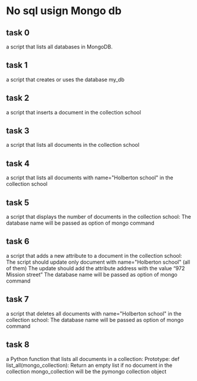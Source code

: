 # No sql usign Mongo db

## task 0
a script that lists all databases in MongoDB.

## task 1
a script that creates or uses the database my_db

## task 2
a script that inserts a document in the collection school

## task 3
a script that lists all documents in the collection school

## task 4
a script that lists all documents with name="Holberton school" in the collection school

## task 5
a script that displays the number of documents in the collection school:
The database name will be passed as option of mongo command

## task 6
a script that adds a new attribute to a document in the collection school:
The script should update only document with name="Holberton school" (all of them)
The update should add the attribute address with the value “972 Mission street”
The database name will be passed as option of mongo command

## task 7
a script that deletes all documents with name="Holberton school" in the collection school:
The database name will be passed as option of mongo command

## task  8
a Python function that lists all documents in a collection:
Prototype: def list_all(mongo_collection):
Return an empty list if no document in the collection
mongo_collection will be the pymongo collection object